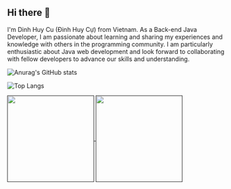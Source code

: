 ## Hi there 👋
I'm Dinh Huy Cu (Đinh Huy Cự) from Vietnam. As a Back-end Java Developer, I am passionate about learning and sharing my experiences and knowledge with others in the programming community. I am particularly enthusiastic about Java web development and look forward to collaborating with fellow developers to advance our skills and understanding.

![Anurag's GitHub stats](https://github-readme-stats.vercel.app/api?username=CuDinh03&hide=contribs,prs)

![Top Langs](https://github-readme-stats.vercel.app/api/top-langs/?username=CuDinh03&layout=donut&hide=javascript,html,css,scss)

<a href="">
  <img height=200 align="center" src="https://github-readme-stats.vercel.app/api?username=CuDinh03" />
</a>
<a href="">
  <img height=200 align="center" src="https://github-readme-stats.vercel.app/api/top-langs?username=anuraghazra&layout=compact&langs_count=8&card_width=320" />
</a>
